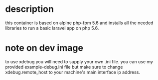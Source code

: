 # description
this container is based on alpine php-fpm 5.6 and installs all the needed libraries to run a basic laravel app on php 5.6.
# note on dev image
to use xdebug you will need to supply your own .ini file. you can use my provided example-debug.ini file but make sure to change xdebug.remote_host to your machine's main interface ip address.
